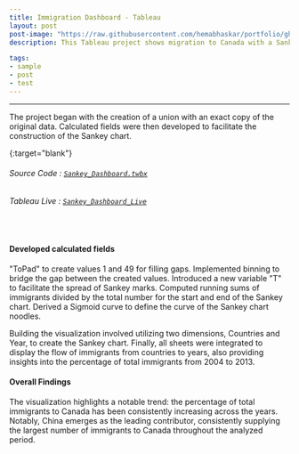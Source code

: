 ```yaml
---
title: Immigration Dashboard - Tableau
layout: post
post-image: "https://raw.githubusercontent.com/hemabhaskar/portfolio/gh-pages/assets/images/Sankey.png"
description: This Tableau project shows migration to Canada with a Sankey dashboard using immigration data from Kaggle from 2004 to 2013. The top five nations that send immigrants are the UK, China, India, Pakistan, and the Philippines. The Sankey chart shows the increasing percentage of total immigrants throughout time, together with the flow of immigrants, using dimensions of Countries and Year. Notably, China has been Canada's top source of immigrants on a constant basis.

tags:
- sample
- post
- test
---
```


---

The project began with the creation of a union with an exact copy of the original data. Calculated fields were then developed to facilitate the construction of the Sankey chart.

{:target="blank"}
###### Source Code : [`Sankey_Dashboard.twbx`](https://github.com/hemabhaskar/Project/blob/main/Sankey_Dashboard.twbx)
###### Tableau Live : [`Sankey_Dashboard_Live`](https://public.tableau.com/app/profile/hemalatha.bhaskar/viz/SankeyDashboard_17117628102310/SankeyDashboard)
<br>

#### Developed calculated fields
"ToPad" to create values 1 and 49 for filling gaps.
Implemented binning to bridge the gap between the created values.
Introduced a new variable "T" to facilitate the spread of Sankey marks.
Computed running sums of immigrants divided by the total number for the start and end of the Sankey chart.
Derived a Sigmoid curve to define the curve of the Sankey chart noodles.

Building the visualization involved utilizing two dimensions, Countries and Year, to create the Sankey chart. Finally, all sheets were integrated to display the flow of immigrants from countries to years, also providing insights into the percentage of total immigrants from 2004 to 2013.

#### Overall Findings
The visualization highlights a notable trend: the percentage of total immigrants to Canada has been consistently increasing across the years. Notably, China emerges as the leading contributor, consistently supplying the largest number of immigrants to Canada throughout the analyzed period.